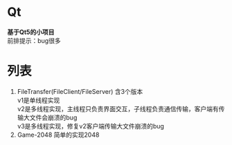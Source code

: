 # Qt

**基于Qt5的小项目**  
前排提示：bug很多


# 列表

 1. FileTransfer(FileClient/FileServer)
 含3个版本  
 v1是单线程实现  
 v2是多线程实现，主线程只负责界面交互，子线程负责通信传输，客户端有传输大文件会崩溃的bug  
 v3是多线程实现，修复v2客户端传输大文件崩溃的bug  
 2. Game-2048
 简单的实现2048
